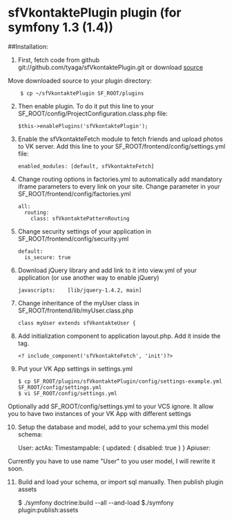 # sfVkontaktePlugin plugin (for symfony 1.3 (1.4))

##Installation:

1.  First, fetch code from github git://github.com/tyaga/sfVkontaktePlugin.git
or download [source](http://github.com/tyaga/sfVkontaktePlugin/downloads)

Move downloaded source to your plugin directory:

		$ cp ~/sfVkontaktePlugin SF_ROOT/plugins

2.  Then enable plugin. To do it put this line to your SF_ROOT/config/ProjectConfiguration.class.php file:

		$this->enablePlugins('sfVkontaktePlugin');

3.  Enable the sfVkontakteFetch module to fetch friends and upload photos to VK server. Add this line to your SF_ROOT/frontend/config/settings.yml file:

		enabled_modules: [default, sfVkontakteFetch]

4.  Change routing options in factories.yml to automatically add mandatory iframe parameters to every link on your site. Change parameter in your SF_ROOT/frontend/config/factories.yml

		all:
		  routing:
		    class: sfVkontaktePatternRouting

5.  Change security settings of your application in SF_ROOT/frontend/config/security.yml

		default:
		  is_secure: true

6.  Download jQuery library and add link to it into view.yml of your application (or use another way to enable jQuery)

		javascripts:    [lib/jquery-1.4.2, main]

7.  Change inheritance of the myUser class in SF_ROOT/frontend/lib/myUser.class.php

		class myUser extends sfVkontakteUser {

8.  Add initialization component to application layout.php. Add it inside the <body> tag.

		<? include_component('sfVkontakteFetch', 'init')?>

9.  Put your VK App settings in settings.yml

		$ cp SF_ROOT/plugins/sfVkontaktePlugin/config/settings-example.yml SF_ROOT/config/settings.yml
		$ vi SF_ROOT/config/settings.yml

Optionally add SF_ROOT/config/settings.yml to your VCS ignore. It allow you to have two instances of your VK App with different settings

10.  Setup the database and model, add to your schema.yml this model schema:

		User:
		  actAs:
	    	Timestampable: { updated: { disabled: true } }
		    Apiuser:

Currently you have to use name "User" to you user model, I will rewrite it soon.

11.  Build and load your schema, or import sql manually. Then publish plugin assets

		$ ./symfony doctrine:build --all --and-load
		$./symfony plugin:publish:assets
